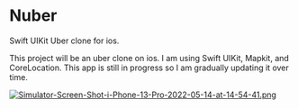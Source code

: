 # Nuber
Swift UIKit Uber clone for ios.

This project will be an uber clone on ios. I am using Swift UIKit, Mapkit, and CoreLocation. This app is still in progress so I am gradually updating it over time.


[![Simulator-Screen-Shot-i-Phone-13-Pro-2022-05-14-at-14-54-41.png](https://i.postimg.cc/RVymr9rx/Simulator-Screen-Shot-i-Phone-13-Pro-2022-05-14-at-14-54-41.png)](https://postimg.cc/crR2Yp4F)
